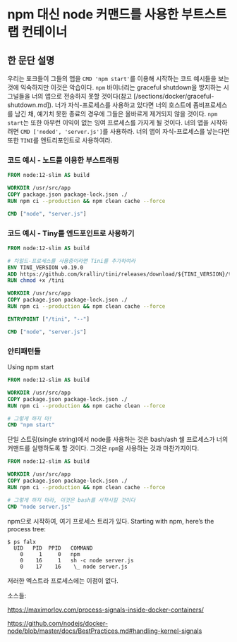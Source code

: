 # npm 대신 node 커맨드를 사용한 부트스트랩 컨테이너

## 한 문단 설명

우리는 포크들이 그들의 앱을 `CMD 'npm start'`를 이용해 시작하는 코드 예시들을 보는 것에 익숙하지만 이것은 악습이다. `npm` 바이너리는 graceful shutdown을 방지하는 시그널들을 너의 앱으로 전송하지 못할 것이다(참고 [/sections/docker/graceful-shutdown.md]). 너가 자식-프로세스를 사용하고 있다면 너의 호스트에 좀비프로세스를 남긴 채, 예기치 못한 종료의 경우에 그들은 올바르게 제거되지 않을 것이다. `npm start`는 또한 아무런 이익이 없는 잉여 프로세스를 가지게 될 것이다. 너의 앱을 시작하려면 `CMD ['noded', 'server.js']`를 사용하라. 너의 앱이 자식-프로세스를 낳는다면 또한 `TINI`를 앤트리포인트로 사용하여라.

### 코드 예시 - 노드를 이용한 부스트래핑

```dockerfile
FROM node:12-slim AS build

WORKDIR /usr/src/app
COPY package.json package-lock.json ./
RUN npm ci --production && npm clean cache --force

CMD ["node", "server.js"]
```

### 코드 예시 - Tiny를 엔드포인트로 사용하기

```dockerfile
FROM node:12-slim AS build

# 차일드-프로세스를 사용중이라면 Tini를 추가하여라
ENV TINI_VERSION v0.19.0
ADD https://github.com/krallin/tini/releases/download/${TINI_VERSION}/tini /tini
RUN chmod +x /tini

WORKDIR /usr/src/app
COPY package.json package-lock.json ./
RUN npm ci --production && npm clean cache --force

ENTRYPOINT ["/tini", "--"]

CMD ["node", "server.js"]
```

### 안티패턴들

Using npm start

```dockerfile
FROM node:12-slim AS build

WORKDIR /usr/src/app
COPY package.json package-lock.json ./
RUN npm ci --production && npm cache clean --force

# 그렇게 하지 마!
CMD "npm start"
```

단일 스트링(single string)에서 node를 사용하는 것은 bash/ash 쉘 프로세스가 너의 커맨드를 실행하도록 할 것이다. 그것은 `npm`을 사용하는 것과 마찬가지이다.

```dockerfile
FROM node:12-slim AS build

WORKDIR /usr/src/app
COPY package.json package-lock.json ./
RUN npm ci --production && npm clean cache --force

# 그렇게 하지 마라, 이것은 bash를 시작시킬 것이다
CMD "node server.js"
```

npm으로 시작하여, 여기 프로세스 트리가 있다.
Starting with npm, here’s the process tree:

```console
$ ps falx
  UID   PID  PPID   COMMAND
    0     1     0   npm
    0    16     1   sh -c node server.js
    0    17    16    \_ node server.js
```

저러한 엑스트라 프로세스에는 이점이 없다.

소스들:

https://maximorlov.com/process-signals-inside-docker-containers/

https://github.com/nodejs/docker-node/blob/master/docs/BestPractices.md#handling-kernel-signals
